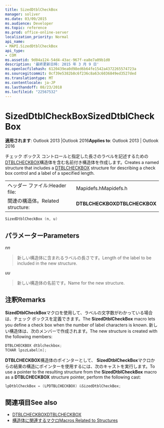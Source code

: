 ```yaml
---
title: SizedDtblCheckBox
manager: soliver
ms.date: 03/09/2015
ms.audience: Developer
ms.topic: reference
ms.prod: office-online-server
localization_priority: Normal
api_name:
- MAPI.SizedDtblCheckBox
api_type:
- COM
ms.assetid: 9d04a124-54d4-43ac-967f-ea8e7a09b1d0
description: '最終更新日時: 2015 年 3 月 9 日'
ms.openlocfilehash: 6120439ea0d98ed6b64fe1542a4372265574723a
ms.sourcegitcommit: 0cf39e5382b8c6f236c8a63c6036849ed3527ded
ms.translationtype: MT
ms.contentlocale: ja-JP
ms.lasthandoff: 08/23/2018
ms.locfileid: "22567532"
---
```

# <a name="sizeddtblcheckbox"></a><span data-ttu-id="28be8-103">SizedDtblCheckBox</span><span class="sxs-lookup"><span data-stu-id="28be8-103">SizedDtblCheckBox</span></span>
 
<span data-ttu-id="28be8-104">**適用されます**: Outlook 2013 |Outlook 2016</span><span class="sxs-lookup"><span data-stu-id="28be8-104">**Applies to**: Outlook 2013 | Outlook 2016</span></span> 
  
<span data-ttu-id="28be8-105">チェック ボックス コントロールと指定した長さのラベルを記述するための[DTBLCHECKBOX](dtblcheckbox.md)構造体を含む名前付き構造体を作成します。</span><span class="sxs-lookup"><span data-stu-id="28be8-105">Creates a named structure that includes a [DTBLCHECKBOX](dtblcheckbox.md) structure for describing a check box control and a label of a specified length.</span></span> 
  
|||
|:-----|:-----|
|<span data-ttu-id="28be8-106">ヘッダー ファイル:</span><span class="sxs-lookup"><span data-stu-id="28be8-106">Header file:</span></span>  <br/> |<span data-ttu-id="28be8-107">Mapidefs.h</span><span class="sxs-lookup"><span data-stu-id="28be8-107">Mapidefs.h</span></span>  <br/> |
|<span data-ttu-id="28be8-108">関連の構造体。</span><span class="sxs-lookup"><span data-stu-id="28be8-108">Related structure:</span></span>  <br/> |<span data-ttu-id="28be8-109">**DTBLCHECKBOX**</span><span class="sxs-lookup"><span data-stu-id="28be8-109">**DTBLCHECKBOX**</span></span> <br/> |
   
```cpp
SizedDtblCheckBox (n, u)
```

## <a name="parameters"></a><span data-ttu-id="28be8-110">パラメーター</span><span class="sxs-lookup"><span data-stu-id="28be8-110">Parameters</span></span>

<span data-ttu-id="28be8-111">_n_</span><span class="sxs-lookup"><span data-stu-id="28be8-111">_n_</span></span>
  
> <span data-ttu-id="28be8-112">新しい構造体に含まれるラベルの長さです。</span><span class="sxs-lookup"><span data-stu-id="28be8-112">Length of the label to be included in the new structure.</span></span>
    
<span data-ttu-id="28be8-113">_u_</span><span class="sxs-lookup"><span data-stu-id="28be8-113">_u_</span></span>
  
> <span data-ttu-id="28be8-114">新しい構造体の名前です。</span><span class="sxs-lookup"><span data-stu-id="28be8-114">Name for the new structure.</span></span>
    
## <a name="remarks"></a><span data-ttu-id="28be8-115">注釈</span><span class="sxs-lookup"><span data-stu-id="28be8-115">Remarks</span></span>

<span data-ttu-id="28be8-116">**SizedDtblCheckBox**マクロを使用して、ラベルの文字数がわかっている場合は、チェック ボックスを定義できます。</span><span class="sxs-lookup"><span data-stu-id="28be8-116">The **SizedDtblCheckBox** macro lets you define a check box when the number of label characters is known.</span></span> <span data-ttu-id="28be8-117">新しい構造体は、次のメンバーで作成されます。</span><span class="sxs-lookup"><span data-stu-id="28be8-117">The new structure is created with the following members:</span></span> 
  
```cpp
DTBLCHECKBOX dtblcheckbox;
TCHAR lpszLabel[n];
```

<span data-ttu-id="28be8-118">**DTBLCHECKBOX**構造体のポインターとして、 **SizedDtblCheckBox**マクロからの結果の構造にポインターを使用するには、次のキャストを実行します。</span><span class="sxs-lookup"><span data-stu-id="28be8-118">To use a pointer to the resulting structure from the **SizedDtblCheckBox** macro as a **DTBLCHECKBOX** structure pointer, perform the following cast:</span></span> 
  
```cpp
lpDtblCheckBox = (LPDTBLCHECKBOX) &SizedDtblCheckBox;
```

## <a name="see-also"></a><span data-ttu-id="28be8-119">関連項目</span><span class="sxs-lookup"><span data-stu-id="28be8-119">See also</span></span>

- [<span data-ttu-id="28be8-120">DTBLCHECKBOX</span><span class="sxs-lookup"><span data-stu-id="28be8-120">DTBLCHECKBOX</span></span>](dtblcheckbox.md)
- [<span data-ttu-id="28be8-121">構造体に関連するマクロ</span><span class="sxs-lookup"><span data-stu-id="28be8-121">Macros Related to Structures</span></span>](macros-related-to-structures.md)

